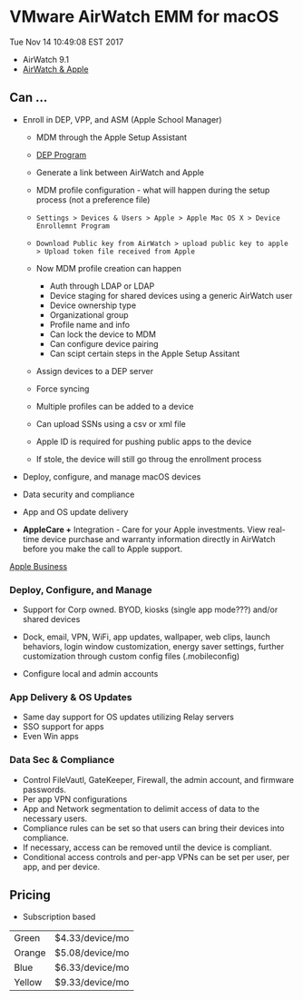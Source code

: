 # VMware AirWatch EMM for macOS

Tue Nov 14 10:49:08 EST 2017

-   AirWatch 9.1
-   [AirWatch & Apple](https://air-watch.com/apple "air-watch.com/apple")

## Can ...

-   Enroll in DEP, VPP, and ASM (Apple School Manager)

    -   MDM through the Apple Setup Assistant

    -   [DEP Program](https://deploy.apple.com)

    -   Generate a link between AirWatch and Apple

    -   MDM profile configuration - what will happen during the setup process (not a preference file)

    -   `Settings > Devices & Users > Apple > Apple Mac OS X > Device Enrollemnt Program`

    -   `Download Public key from AirWatch > upload public key to apple > Upload token file received from Apple`

    -   Now MDM profile creation can happen
        
        -   Auth through LDAP or LDAP
        -   Device staging for shared devices using a generic AirWatch user
        -   Device ownership type 
        -   Organizational group
        -   Profile name and info 
        -   Can lock the device to MDM
        -   Can configure device pairing
        -   Can scipt certain steps in the Apple Setup Assitant

    -   Assign devices to a DEP server 

    -   Force syncing 

    -   Multiple profiles can be added to a device

    -   Can upload SSNs using a csv or xml file

    -   Apple ID is required for pushing public apps to the device

    -   If stole, the device will still go throug the enrollment process 

-   Deploy, configure, and manage macOS devices 

-   Data security and compliance 

-   App and OS update delivery

-   **AppleCare +** Integration - Care for your Apple investments. View real-time device purchase and warranty information directly in AirWatch before you make the call to Apple support.

[Apple Business](https://www.apple.com/business/resources/#management "Apple for Business")


### Deploy, Configure, and Manage

-   Support for Corp owned.  BYOD, kiosks (single app mode???) and/or shared devices 

-   Dock, email, VPN, WiFi, app updates, wallpaper, web clips, launch behaviors, login window customization, energy saver settings, further customization through custom config files (.mobileconfig)

-   Configure local and admin accounts 


### App Delivery & OS Updates 

-   Same day support for OS updates utilizing Relay servers 
-   SSO support for apps
-   Even Win apps 


### Data Sec & Compliance 

-   Control FileVautl, GateKeeper, Firewall, the admin account, and firmware passwords.
-   Per app VPN configurations
-   App and Network segmentation to delimit access of data to the necessary users. 
-   Compliance rules can be set so that users can bring their devices into compliance. 
-   If necessary, access can be removed until the device is compliant. 
-   Conditional access controls and per-app VPNs can be set per user, per app, and per device. 

## Pricing

-   Subscription based

<table>
<tr>
    <td>Green</td>
    <td>$4.33/device/mo<t/td>
</tr>

<tr>
    <td>Orange</td>
    <td>$5.08/device/mo<t/td>
</tr>

<tr>
    <td>Blue</td>
    <td>$6.33/device/mo<t/td>
</tr>

<tr>
    <td>Yellow</td>
    <td>$9.33/device/mo<t/td>
</tr>
</table>

